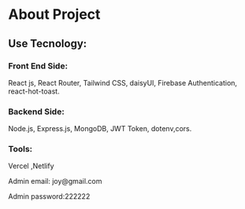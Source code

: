 <h1>About Project</h1>

<h2>Use Tecnology: </h2>

<h3>Front End Side:</h3>
<p>React js, React Router, Tailwind CSS, daisyUI, Firebase Authentication, react-hot-toast.</p>

<h3>Backend Side:</h3> 
<p>Node.js, Express.js, MongoDB, JWT Token, dotenv,cors.</p>

<h3>Tools:</h3>
 <p>Vercel ,Netlify</p>

<p>Admin email: joy@gmail.com</p>
<p>Admin password:222222</p>

